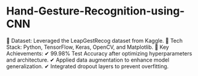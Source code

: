# Hand-Gesture-Recognition-using-CNN
🔹 Dataset: Leveraged the LeapGestRecog dataset from Kaggle. 🔹 Tech Stack: Python, TensorFlow, Keras, OpenCV, and Matplotlib. 🔹 Key Achievements: ✔ 99.98% Test Accuracy after optimizing hyperparameters and architecture. ✔ Applied data augmentation to enhance model generalization. ✔ Integrated dropout layers to prevent overfitting.
